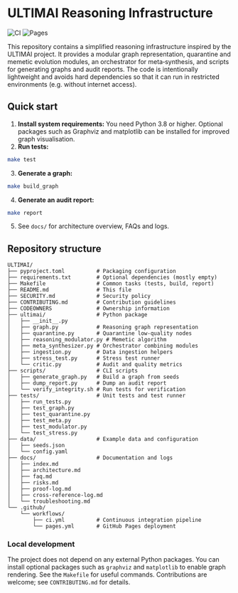 # ULTIMAI Reasoning Infrastructure

<!-- CI and Pages badges -->

![CI](https://github.com/Bibubanus/bibubanusgpt4o/actions/workflows/ci.yml/badge.svg)
![Pages](https://github.com/Bibubanus/bibubanusgpt4o/actions/workflows/pages.yml/badge.svg)


This repository contains a simplified reasoning infrastructure inspired by the ULTIMAI project.  It provides a modular graph representation, quarantine and memetic evolution modules, an orchestrator for meta‑synthesis, and scripts for generating graphs and audit reports.  The code is intentionally lightweight and avoids hard dependencies so that it can run in restricted environments (e.g. without internet access).

## Quick start

1. **Install system requirements:** You need Python 3.8 or higher.  Optional packages such as Graphviz and matplotlib can be installed for improved graph visualisation.
2. **Run tests:**

```bash
make test
```

3. **Generate a graph:**

```bash
make build_graph
```

4. **Generate an audit report:**

```bash
make report
```

5. See `docs/` for architecture overview, FAQs and logs.

## Repository structure

```
ULTIMAI/
├── pyproject.toml          # Packaging configuration
├── requirements.txt        # Optional dependencies (mostly empty)
├── Makefile                # Common tasks (tests, build, report)
├── README.md               # This file
├── SECURITY.md             # Security policy
├── CONTRIBUTING.md         # Contribution guidelines
├── CODEOWNERS              # Ownership information
├── ultimai/                # Python package
│   ├── __init__.py
│   ├── graph.py            # Reasoning graph representation
│   ├── quarantine.py       # Quarantine low‑quality nodes
│   ├── reasoning_modulator.py # Memetic algorithm
│   ├── meta_synthesizer.py # Orchestrator combining modules
│   ├── ingestion.py        # Data ingestion helpers
│   ├── stress_test.py      # Stress test runner
│   └── critic.py           # Audit and quality metrics
├── scripts/                # CLI scripts
│   ├── generate_graph.py   # Build a graph from seeds
│   ├── dump_report.py      # Dump an audit report
│   └── verify_integrity.sh # Run tests for verification
├── tests/                  # Unit tests and test runner
│   ├── run_tests.py
│   ├── test_graph.py
│   ├── test_quarantine.py
│   ├── test_meta.py
│   ├── test_modulator.py
│   └── test_stress.py
├── data/                   # Example data and configuration
│   ├── seeds.json
│   └── config.yaml
├── docs/                   # Documentation and logs
│   ├── index.md
│   ├── architecture.md
│   ├── faq.md
│   ├── risks.md
│   ├── proof-log.md
│   ├── cross-reference-log.md
│   └── troubleshooting.md
└── .github/
    └── workflows/
        ├── ci.yml          # Continuous integration pipeline
        └── pages.yml       # GitHub Pages deployment
```

### Local development

The project does not depend on any external Python packages.  You can install optional packages such as `graphviz` and `matplotlib` to enable graph rendering.  See the `Makefile` for useful commands.  Contributions are welcome; see `CONTRIBUTING.md` for details.